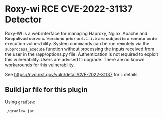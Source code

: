 # Roxy-wi RCE CVE-2022-31137 Detector

Roxy-WI is a web interface for managing Haproxy, Nginx, Apache and Keepalived
servers. Versions prior to `6.1.1.0` are subject to a remote code execution
vulnerability. System commands can be run remotely via the `subprocess_execute`
function without processing the inputs received from the user in the
/app/options.py file. Authentication is not required to exploit this
vulnerability. Users are advised to upgrade. There are no known workarounds for
this vulnerability.

See https://nvd.nist.gov/vuln/detail/CVE-2022-31137 for a details.

## Build jar file for this plugin

Using `gradlew`:

```shell
./gradlew jar
```
